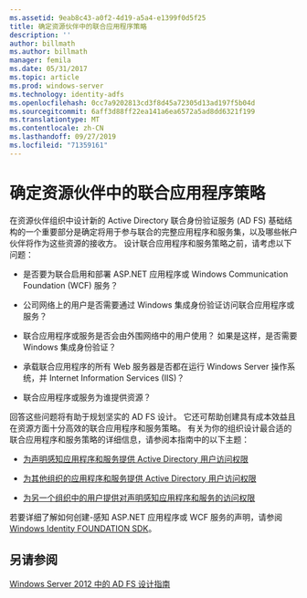```yaml
---
ms.assetid: 9eab8c43-a0f2-4d19-a5a4-e1399f0d5f25
title: 确定资源伙伴中的联合应用程序策略
description: ''
author: billmath
ms.author: billmath
manager: femila
ms.date: 05/31/2017
ms.topic: article
ms.prod: windows-server
ms.technology: identity-adfs
ms.openlocfilehash: 0cc7a9202813cd3f8d45a72305d13ad197f5b04d
ms.sourcegitcommit: 6aff3d88ff22ea141a6ea6572a5ad8dd6321f199
ms.translationtype: MT
ms.contentlocale: zh-CN
ms.lasthandoff: 09/27/2019
ms.locfileid: "71359161"
---
```

# <a name="determine-your-federated-application-strategy-in-the-resource-partner"></a>确定资源伙伴中的联合应用程序策略

在资源伙伴组织中设计新的 Active Directory 联合身份验证服务 \(AD FS\) 基础结构的一个重要部分是确定将用于参与联合的完整应用程序和服务集，以及哪些帐户伙伴将作为这些资源的接收方。 设计联合应用程序和服务策略之前，请考虑以下问题：  
  
-   是否要为联合启用和部署 ASP.NET 应用程序或 Windows Communication Foundation \(WCF\) 服务？  
  
-   公司网络上的用户是否需要通过 Windows 集成身份验证访问联合应用程序或服务？  
  
-   联合应用程序或服务是否会由外围网络中的用户使用？ 如果是这样，是否需要 Windows 集成身份验证？  
  
-   承载联合应用程序的所有 Web 服务器是否都在运行 Windows Server 操作系统，并 Internet Information Services \(IIS\)？  
  
-   联合应用程序或服务为谁提供资源？  
  
回答这些问题将有助于规划坚实的 AD FS 设计。 它还可帮助创建具有成本效益且在资源方面十分高效的联合应用程序和服务策略。 有关为你的组织设计最合适的联合应用程序和服务策略的详细信息，请参阅本指南中的以下主题：  
  
-   [为声明感知应用程序和服务提供 Active Directory 用户访问权限](Provide-Your-Active-Directory-Users-Access-to-Your-Claims-Aware-Applications-and-Services.md)  
  
-   [为其他组织的应用程序和服务提供 Active Directory 用户访问权限](Provide-Your-Active-Directory-Users-Access-to-the-Applications-and-Services-of-Other-Organizations.md)  
  
-   [为另一个组织中的用户提供对声明感知应用程序和服务的访问权限](Provide-Users-in-Another-Organization-Access-to-Your-Claims-Aware-Applications-and-Services.md)  
  
若要详细了解如何创建\-感知 ASP.NET 应用程序或 WCF 服务的声明，请参阅[Windows Identity FOUNDATION SDK](https://go.microsoft.com/fwlink/?LinkId=122266)。  
  
## <a name="see-also"></a>另请参阅
[Windows Server 2012 中的 AD FS 设计指南](AD-FS-Design-Guide-in-Windows-Server-2012.md)

